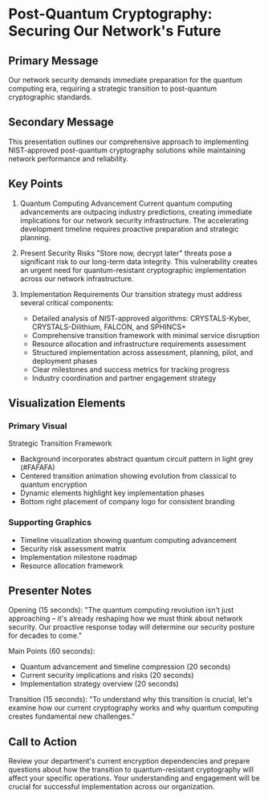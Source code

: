 # Post-Quantum Cryptography: Securing Our Network's Future

## Primary Message
Our network security demands immediate preparation for the quantum computing era, requiring a strategic transition to post-quantum cryptographic standards.

## Secondary Message
This presentation outlines our comprehensive approach to implementing NIST-approved post-quantum cryptography solutions while maintaining network performance and reliability.

## Key Points
1. Quantum Computing Advancement
   Current quantum computing advancements are outpacing industry predictions, creating immediate implications for our network security infrastructure. The accelerating development timeline requires proactive preparation and strategic planning.

2. Present Security Risks
   "Store now, decrypt later" threats pose a significant risk to our long-term data integrity. This vulnerability creates an urgent need for quantum-resistant cryptographic implementation across our network infrastructure.

3. Implementation Requirements
   Our transition strategy must address several critical components:
    - Detailed analysis of NIST-approved algorithms: CRYSTALS-Kyber, CRYSTALS-Dilithium, FALCON, and SPHINCS+
    - Comprehensive transition framework with minimal service disruption
    - Resource allocation and infrastructure requirements assessment
    - Structured implementation across assessment, planning, pilot, and deployment phases
    - Clear milestones and success metrics for tracking progress
    - Industry coordination and partner engagement strategy

## Visualization Elements

### Primary Visual
Strategic Transition Framework
- Background incorporates abstract quantum circuit pattern in light grey (#FAFAFA)
- Centered transition animation showing evolution from classical to quantum encryption
- Dynamic elements highlight key implementation phases
- Bottom right placement of company logo for consistent branding

### Supporting Graphics
- Timeline visualization showing quantum computing advancement
- Security risk assessment matrix
- Implementation milestone roadmap
- Resource allocation framework

## Presenter Notes
Opening (15 seconds):
"The quantum computing revolution isn't just approaching – it's already reshaping how we must think about network security. Our proactive response today will determine our security posture for decades to come."

Main Points (60 seconds):
- Quantum advancement and timeline compression (20 seconds)
- Current security implications and risks (20 seconds)
- Implementation strategy overview (20 seconds)

Transition (15 seconds):
"To understand why this transition is crucial, let's examine how our current cryptography works and why quantum computing creates fundamental new challenges."

## Call to Action
Review your department's current encryption dependencies and prepare questions about how the transition to quantum-resistant cryptography will affect your specific operations. Your understanding and engagement will be crucial for successful implementation across our organization.